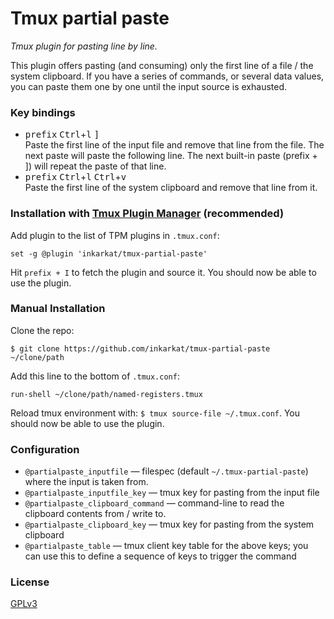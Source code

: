 # Tmux partial paste

_Tmux plugin for pasting line by line._

This plugin offers pasting (and consuming) only the first line of a file / the system clipboard.
If you have a series of commands, or several data values, you can paste them one by one until the input source is exhausted.

### Key bindings

- <kbd>prefix</kbd> <kbd>Ctrl</kbd>+<kbd>l</kbd> <kbd>]</kbd> <br>
  Paste the first line of the input file and remove that line from the file.
  The next paste will paste the following line.
  The next built-in paste (prefix + ]) will repeat the paste of that line.
- <kbd>prefix</kbd> <kbd>Ctrl</kbd>+<kbd>l</kbd> <kbd>Ctrl</kbd>+<kbd>v</kbd> <br>
  Paste the first line of the system clipboard and remove that line from it.

### Installation with [Tmux Plugin Manager](https://github.com/tmux-plugins/tpm) (recommended)

Add plugin to the list of TPM plugins in `.tmux.conf`:

    set -g @plugin 'inkarkat/tmux-partial-paste'

Hit `prefix + I` to fetch the plugin and source it. You should now be able to use the plugin.

### Manual Installation

Clone the repo:

    $ git clone https://github.com/inkarkat/tmux-partial-paste ~/clone/path

Add this line to the bottom of `.tmux.conf`:

    run-shell ~/clone/path/named-registers.tmux

Reload tmux environment with: `$ tmux source-file ~/.tmux.conf`. You should now be able to use the plugin.

### Configuration

- `@partialpaste_inputfile` &mdash; filespec (default `~/.tmux-partial-paste`) where the input is taken from.
- `@partialpaste_inputfile_key` &mdash; tmux key for pasting from the input file
- `@partialpaste_clipboard_command` &mdash; command-line to read the clipboard contents from / write to.
- `@partialpaste_clipboard_key` &mdash; tmux key for pasting from the system clipboard
- `@partialpaste_table` &mdash; tmux client key table for the above keys; you can use this to define a sequence of keys to trigger the command

### License

[GPLv3](LICENSE)

